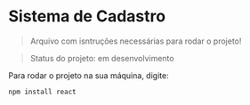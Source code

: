 <h1> Sistema de Cadastro </h1>

> Arquivo com isntruções necessárias para rodar o projeto!

>Status do projeto: em desenvolvimento

Para rodar o projeto na sua máquina, digite:
```
npm install react
```
